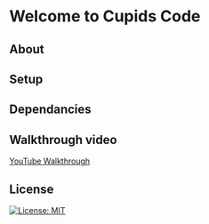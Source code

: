 # Welcome to Cupids Code

## About


## Setup

## Dependancies


## Walkthrough video
[YouTube Walkthrough](https://)

## License
[![License: MIT](https://img.shields.io/badge/License-MIT-yellow.svg)](https://opensource.org/licenses/MIT)
